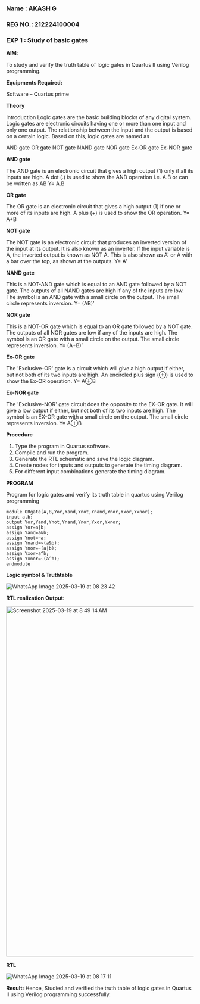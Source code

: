 
### Name : AKASH G
### REG NO.: 212224100004

### EXP 1 : Study of basic gates

**AIM:** 

To study and verify the truth table of logic gates in Quartus II using Verilog programming.

**Equipments Required:**

Software – Quartus prime 

**Theory**

Introduction Logic gates are the basic building blocks of any digital system. Logic gates are electronic circuits having one or more than one input and only one output. The relationship between the input and the output is based on a certain logic. Based on this, logic gates are named as

AND gate OR gate NOT gate NAND gate NOR gate Ex-OR gate Ex-NOR gate

**AND gate**

The AND gate is an electronic circuit that gives a high output (1) only if all its inputs are high. A dot (.) is used to show the AND operation i.e. A.B or can be written as AB
Y= A.B

**OR gate** 

The OR gate is an electronic circuit that gives a high output (1) if one or more of its inputs are high. A plus (+) is used to show the OR operation.
Y= A+B

**NOT gate**

The NOT gate is an electronic circuit that produces an inverted version of the input at its output. It is also known as an inverter. If the input variable is A, the inverted output is known as NOT A. This is also shown as A' or A with a bar over the top, as shown at the outputs.
Y= A'

**NAND gate**

This is a NOT-AND gate which is equal to an AND gate followed by a NOT gate. The outputs of all NAND gates are high if any of the inputs are low. The symbol is an AND gate with a small circle on the output. The small circle represents inversion.
Y= (AB)’

**NOR gate**

This is a NOT-OR gate which is equal to an OR gate followed by a NOT gate. The outputs of all NOR gates are low if any of the inputs are high. The symbol is an OR gate with a small circle on the output. The small circle represents inversion.
Y= (A+B)’

**Ex-OR gate**

The 'Exclusive-OR' gate is a circuit which will give a high output if either, but not both of its two inputs are high. An encircled plus sign (⊕) is used to show the Ex-OR operation.
Y= A⊕B

**Ex-NOR gate**

The 'Exclusive-NOR' gate circuit does the opposite to the EX-OR gate. It will give a low output if either, but not both of its two inputs are high. The symbol is an EX-OR gate with a small circle on the output. The small circle represents inversion.
Y= A⊕B

**Procedure** 

1.	Type the program in Quartus software.
2.	Compile and run the program.
3.	Generate the RTL schematic and save the logic diagram.
4.	Create nodes for inputs and outputs to generate the timing diagram.
5.	For different input combinations generate the timing diagram.


**PROGRAM**

Program for logic gates and verify its truth table in quartus using Verilog programming
```
module ORgate(A,B,Yor,Yand,Ynot,Ynand,Ynor,Yxor,Yxnor);
input a,b;
output Yor,Yand,Ynot,Ynand,Ynor,Yxor,Yxnor;
assign Yor=a|b;
assign Yand=a&b;
assign Ynot=~a;
assign Ynand=~(a&b);
assign Ynor=~(a|b);
assign Yxor=a^b;
assign Yxnor=~(a^b);
endmodule
```
**Logic symbol & Truthtable**

![WhatsApp Image 2025-03-19 at 08 23 42](https://github.com/user-attachments/assets/ad53543b-5f55-49df-abbd-e1dd625f6a33)

**RTL realization Output:** 

<img width="941" alt="Screenshot 2025-03-19 at 8 49 14 AM" src="https://github.com/user-attachments/assets/214c4d6c-f655-4133-8b64-8f12c838fae2" />

**RTL**

![WhatsApp Image 2025-03-19 at 08 17 11](https://github.com/user-attachments/assets/12380c98-994f-495b-b7f6-54a2733d2a5b)


**Result:**
Hence, Studied and verified the truth table of logic gates in Quartus II using Verilog programming successfully.

